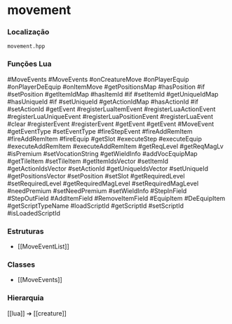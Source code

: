 # movement

### Localização
`movement.hpp`

### Funções Lua
#MoveEvents
#MoveEvents
#onCreatureMove
#onPlayerEquip
#onPlayerDeEquip
#onItemMove
#getPositionsMap
#hasPosition
#if
#setPosition
#getItemIdMap
#hasItemId
#if
#setItemId
#getUniqueIdMap
#hasUniqueId
#if
#setUniqueId
#getActionIdMap
#hasActionId
#if
#setActionId
#getEvent
#registerLuaItemEvent
#registerLuaActionEvent
#registerLuaUniqueEvent
#registerLuaPositionEvent
#registerLuaEvent
#clear
#registerEvent
#registerEvent
#getEvent
#getEvent
#MoveEvent
#getEventType
#setEventType
#fireStepEvent
#fireAddRemItem
#fireAddRemItem
#fireEquip
#getSlot
#executeStep
#executeEquip
#executeAddRemItem
#executeAddRemItem
#getReqLevel
#getReqMagLv
#isPremium
#setVocationString
#getWieldInfo
#addVocEquipMap
#getTileItem
#setTileItem
#getItemIdsVector
#setItemId
#getActionIdsVector
#setActionId
#getUniqueIdsVector
#setUniqueId
#getPositionsVector
#setPosition
#setSlot
#getRequiredLevel
#setRequiredLevel
#getRequiredMagLevel
#setRequiredMagLevel
#needPremium
#setNeedPremium
#setWieldInfo
#StepInField
#StepOutField
#AddItemField
#RemoveItemField
#EquipItem
#DeEquipItem
#getScriptTypeName
#loadScriptId
#getScriptId
#setScriptId
#isLoadedScriptId

### Estruturas
- [[MoveEventList]]

### Classes
- [[MoveEvents]]

### Hierarquia
[[lua]] ➔ [[creature]]
